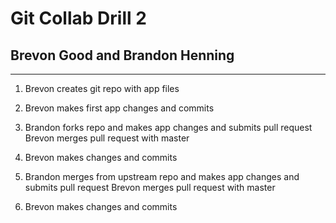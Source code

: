 # Git Collab Drill 2

## Brevon Good and Brandon Henning

---

1) Brevon creates git repo with app files

2) Brevon makes first app changes and commits

3) Brandon forks repo and makes app changes and submits pull request
    Brevon merges pull request with master

4) Brevon makes changes and commits

5) Brandon merges from upstream repo and makes app changes and submits pull request
    Brevon merges pull request with master

6) Brevon makes changes and commits
